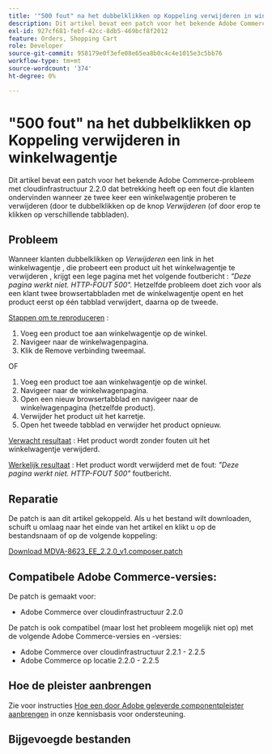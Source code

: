 ```yaml
---
title: '"500 fout" na het dubbelklikken op Koppeling verwijderen in winkelwagentje'
description: Dit artikel bevat een patch voor het bekende Adobe Commerce-probleem met cloudinfrastructuur 2.2.0 dat te maken heeft met een fout bij klanten die proberen tweemaal een winkelwagentje te verwijderen (door te dubbelklikken op de koppeling *Verwijderen* of door erop te klikken op verschillende tabbladen).
exl-id: 927cf681-febf-42cc-8db5-469bcf8f2012
feature: Orders, Shopping Cart
role: Developer
source-git-commit: 958179e0f3efe08e65ea8b0c4c4e1015e3c5bb76
workflow-type: tm+mt
source-wordcount: '374'
ht-degree: 0%

---
```


# &quot;500 fout&quot; na het dubbelklikken op Koppeling verwijderen in winkelwagentje

Dit artikel bevat een patch voor het bekende Adobe Commerce-probleem met cloudinfrastructuur 2.2.0 dat betrekking heeft op een fout die klanten ondervinden wanneer ze twee keer een winkelwagentje proberen te verwijderen (door te dubbelklikken op de knop *Verwijderen* (of door erop te klikken op verschillende tabbladen).

## Probleem

Wanneer klanten dubbelklikken op *Verwijderen* een link in het winkelwagentje , die probeert een product uit het winkelwagentje te verwijderen , krijgt een lege pagina met het volgende foutbericht : *&quot;Deze pagina werkt niet. HTTP-FOUT 500&quot;.* Hetzelfde probleem doet zich voor als een klant twee browsertabbladen met de winkelwagentje opent en het product eerst op één tabblad verwijdert, daarna op de tweede.

<u>Stappen om te reproduceren</u> :

1. Voeg een product toe aan winkelwagentje op de winkel.
1. Navigeer naar de winkelwagenpagina.
1. Klik de Remove verbinding tweemaal.

OF

1. Voeg een product toe aan winkelwagentje op de winkel.
1. Navigeer naar de winkelwagenpagina.
1. Open een nieuw browsertabblad en navigeer naar de winkelwagenpagina (hetzelfde product).
1. Verwijder het product uit het karretje.
1. Open het tweede tabblad en verwijder het product opnieuw.

<u>Verwacht resultaat</u> : Het product wordt zonder fouten uit het winkelwagentje verwijderd.

<u>Werkelijk resultaat</u> : Het product wordt verwijderd met de fout: *&quot;Deze pagina werkt niet. HTTP-FOUT 500&quot;* foutbericht.

## Reparatie

De patch is aan dit artikel gekoppeld. Als u het bestand wilt downloaden, schuift u omlaag naar het einde van het artikel en klikt u op de bestandsnaam of op de volgende koppeling:

[Download MDVA-8623\_EE\_2.2.0\_v1.composer.patch](assets/MDVA-8623_EE_2.2.0_v1.composer.patch.zip)

## Compatibele Adobe Commerce-versies:

De patch is gemaakt voor:

* Adobe Commerce over cloudinfrastructuur 2.2.0

De patch is ook compatibel (maar lost het probleem mogelijk niet op) met de volgende Adobe Commerce-versies en -versies:

* Adobe Commerce over cloudinfrastructuur 2.2.1 - 2.2.5
* Adobe Commerce op locatie 2.2.0 - 2.2.5

## Hoe de pleister aanbrengen

Zie voor instructies [Hoe een door Adobe geleverde componentpleister aanbrengen](/help/how-to/general/how-to-apply-a-composer-patch-provided-by-magento.md) in onze kennisbasis voor ondersteuning.

## Bijgevoegde bestanden
